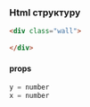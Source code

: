 ### Html структуру

```html
<div class="wall">
    
</div>
```
#### props

```js
y = number
x = number
```